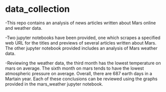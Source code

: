 # data_collection

-This repo contains an analysis of news articles written about Mars online and weather data.

-Two jupyter notebooks have been provided, one which scrapes a specified web URL for the titles and previews of several articles written about Mars. The other jupyter notebook provided includes an analysis of Mars weather data. 

-Reviewing the weather data, the third month has the lowest temperature on mars on average. The sixth month on mars tends to have the lowest atmospheric pressure on average. Overall, there are 687 earth days in a Martain year. Each of these conclusions can be reviewed using the graphs provided in the mars_weather jupyter notebook. 

